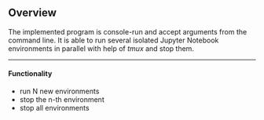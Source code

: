 ## Overview

The implemented program is console-run and accept arguments from the command line. 
It is able to run several isolated Jupyter Notebook environments in parallel with help of *tmux* and stop them.

---

#### Functionality

- run N new environments
- stop the n-th environment
- stop all environments
